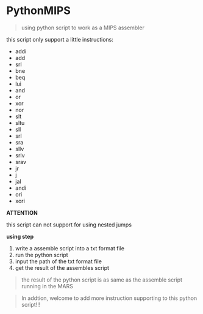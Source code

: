 # PythonMIPS
> using python script to work as a MIPS assembler  

this script only support a little instructions:
- addi
- add 
- srl
- bne
- beq
- lui
- and
- or
- xor
- nor
- slt
- sltu
- sll
- srl
- sra
- sllv
- srlv
- srav
- jr
- j
- jal
- andi
- ori
- xori

**ATTENTION**  

this script can not support for using nested jumps

**using step**
1. write a assemble script into a txt format file
2. run the python script 
3. input the path of the txt format file
4. get the result of the assembles script

> the result of the python script is as same as the assemble script running in the MARS  

> In addtion, welcome to add more instruction supporting to this python script!!!
